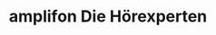 ---
title: "amplifon Die Hörexperten"
url: /lippstadt/amplifon-die-hoerexperten/
shop: Hörgeräte
---
